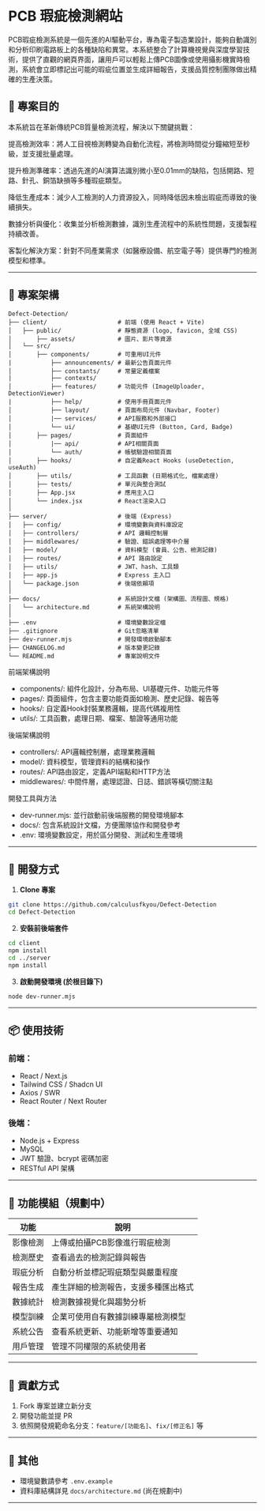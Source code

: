 # PCB 瑕疵檢測網站
PCB瑕疵檢測系統是一個先進的AI驅動平台，專為電子製造業設計，能夠自動識別和分析印刷電路板上的各種缺陷和異常。本系統整合了計算機視覺與深度學習技術，提供了直觀的網頁界面，讓用戶可以輕鬆上傳PCB圖像或使用攝影機實時檢測，系統會立即標記出可能的瑕疵位置並生成詳細報告，支援品質控制團隊做出精確的生產決策。

## 🚀 專案目的
本系統旨在革新傳統PCB質量檢測流程，解決以下關鍵挑戰：

提高檢測效率：將人工目視檢測轉變為自動化流程，將檢測時間從分鐘縮短至秒級，並支援批量處理。

提升檢測準確率：透過先進的AI演算法識別微小至0.01mm的缺陷，包括開路、短路、針孔、銅箔缺損等多種瑕疵類型。

降低生產成本：減少人工檢測的人力資源投入，同時降低因未檢出瑕疵而導致的後續損失。

數據分析與優化：收集並分析檢測數據，識別生產流程中的系統性問題，支援製程持續改善。

客製化解決方案：針對不同產業需求（如醫療設備、航空電子等）提供專門的檢測模型和標準。

---

## 📁 專案架構

```
Defect-Detection/
├── client/                    # 前端 (使用 React + Vite)
│   ├── public/                # 靜態資源 (logo, favicon, 全域 CSS)
│       ├── assets/            # 圖片、影片等資源
│   └── src/
│       ├── components/        # 可重用UI元件
|           ├── announcements/ # 最新公告頁面元件
│           ├── constants/     # 常量定義檔案
|           ├── contexts/
│           ├── features/      # 功能元件 (ImageUploader, DetectionViewer)
|           ├── help/          # 使用手冊頁面元件
│           ├── layout/        # 頁面布局元件 (Navbar, Footer)
│           |── services/      # API服務和外部接口
│           └── ui/            # 基礎UI元件 (Button, Card, Badge)
│       ├── pages/             # 頁面組件
│           |── api/           # API相關頁面
│           └── auth/          # 帳號驗證相關頁面
│       ├── hooks/             # 自定義React Hooks (useDetection, useAuth)
│       ├── utils/             # 工具函數 (日期格式化, 檔案處理)
│       ├── tests/             # 單元與整合測試
│       ├── App.jsx            # 應用主入口
│       └── index.jsx          # React渲染入口
│
├── server/                    # 後端 (Express)
│   ├── config/                # 環境變數與資料庫設定
│   ├── controllers/           # API 邏輯控制層
│   ├── middlewares/           # 驗證、錯誤處理等中介層
│   ├── model/                 # 資料模型 (會員、公告、檢測記錄)
│   ├── routes/                # API 路由設定
│   ├── utils/                 # JWT、hash、工具類
│   ├── app.js                 # Express 主入口
│   └── package.json           # 後端依賴項
│
├── docs/                      # 系統設計文檔 (架構圖、流程圖、規格)
│   └── architecture.md        # 系統架構說明
│
├── .env                       # 環境變數設定檔
├── .gitignore                 # Git忽略清單
├── dev-runner.mjs             # 開發環境啟動腳本
├── CHANGELOG.md               # 版本變更記錄
└── README.md                  # 專案說明文件
```

前端架構說明
* components/: 組件化設計，分為布局、UI基礎元件、功能元件等
* pages/: 頁面組件，包含主要功能頁面如檢測、歷史記錄、報告等
* hooks/: 自定義Hook封裝業務邏輯，提高代碼複用性
* utils/: 工具函數，處理日期、檔案、驗證等通用功能

後端架構說明
* controllers/: API邏輯控制層，處理業務邏輯
* model/: 資料模型，管理資料的結構和操作
* routes/: API路由設定，定義API端點和HTTP方法
* middlewares/: 中間件層，處理認證、日誌、錯誤等橫切關注點

開發工具與方法
* dev-runner.mjs: 並行啟動前後端服務的開發環境腳本
* docs/: 包含系統設計文檔，方便團隊協作和開發參考
* .env: 環境變數設定，用於區分開發、測試和生產環境

---

## 🔧 開發方式

1. **Clone 專案**
```bash
git clone https://github.com/calculusfkyou/Defect-Detection
cd Defect-Detection
```

2. **安裝前後端套件**
```bash
cd client
npm install
cd ../server
npm install
```

3. **啟動開發環境 (於根目錄下)**
```bash
node dev-runner.mjs
```
---

## 📦 使用技術

### 前端：
- React / Next.js
- Tailwind CSS / Shadcn UI
- Axios / SWR
- React Router / Next Router

### 後端：
- Node.js + Express
- MySQL
- JWT 驗證、bcrypt 密碼加密
- RESTful API 架構

---

## 📌 功能模組（規劃中）

| 功能             | 說明                                 |
|------------------|--------------------------------------|
| 影像檢測 |	上傳或拍攝PCB影像進行瑕疵檢測 |
| 檢測歷史 |	查看過去的檢測記錄與報告 |
| 瑕疵分析 | 自動分析並標記瑕疵類型與嚴重程度 |
| 報告生成 | 產生詳細的檢測報告，支援多種匯出格式 |
| 數據統計 | 檢測數據視覺化與趨勢分析 |
| 模型訓練 | 企業可使用自有數據訓練專屬檢測模型 |
| 系統公告 | 查看系統更新、功能新增等重要通知 |
| 用戶管理 | 管理不同權限的系統使用者 |

---

## 🤝 貢獻方式

1. Fork 專案並建立新分支
2. 開發功能並提 PR
3. 依照開發規範命名分支：`feature/[功能名]`、`fix/[修正名]` 等

---

## 🧪 其他

- 環境變數請參考 `.env.example`
- 資料庫結構詳見 `docs/architecture.md` (尚在規劃中)

---
